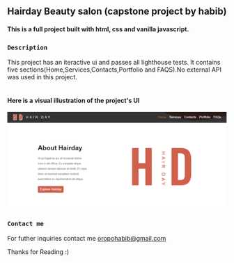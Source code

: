 ## Hairday Beauty salon (capstone project by habib)

#### This is a full project built with html, css and vanilla javascript.

### `Description`
This project has an iteractive ui and passes all lighthouse tests. It contains
five sections(Home,Services,Contacts,Portfolio and FAQS).No external API was used in
this project.
<br>
<br>

#### Here is a visual illustration of the project's UI

![project screenshot](./assets/images/Screenshot%20(142)-crop.png)

### `Contact me`
For futher inquiries contact me [oropohabib@gmail.com](oropohabib@gmail.com)

Thanks for Reading :)